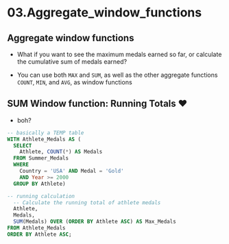 03.Aggregate\_window\_functions
================

## Aggregate window functions

  - What if you want to see the maximum medals earned so far, or
    calculate the cumulative sum of medals earned?

  - You can use both `MAX` and `SUM`, as well as the other aggregate
    functions `COUNT`, `MIN`, and `AVG`, as window functions

## SUM Window function: **Running Totals** ❤️

  - boh?

<!-- end list -->

``` sql
-- basically a TEMP table
WITH Athlete_Medals AS (
  SELECT
    Athlete, COUNT(*) AS Medals
  FROM Summer_Medals
  WHERE
    Country = 'USA' AND Medal = 'Gold'
    AND Year >= 2000
  GROUP BY Athlete)

-- running calculation
  -- Calculate the running total of athlete medals
  Athlete,
  Medals,
  SUM(Medals) OVER (ORDER BY Athlete ASC) AS Max_Medals
FROM Athlete_Medals
ORDER BY Athlete ASC;
```

